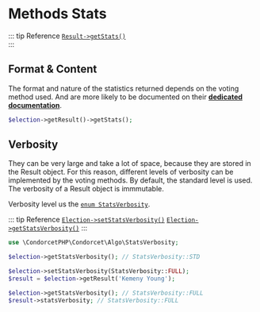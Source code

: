 # Methods Stats
::: tip Reference
[`Result->getStats()`](/api-reference/Result%20Class/public%20Result--getStats)  
:::

## Format & Content
The format and nature of the statistics returned depends on the voting method used. And are more likely to be documented on their [**dedicated documentation**](/gh/VotingMethods).
```php
$election->getResult()->getStats();
```

## Verbosity
They can be very large and take a lot of space, because they are stored in the Result object. For this reason, different levels of verbosity can be implemented by the voting methods. By default, the standard level is used. The verbosity of a Result object is immmutable.

Verbosity level us the [`enum StatsVerbosity`](https://github.com/julien-boudry/Condorcet/blob/master/src/Algo/StatsVerbosity.php).

::: tip Reference
[`Election->setStatsVerbosity()`](/api-reference/Election%20Class/public%20Election--setStatsVerbosity)
[`Election->getStatsVerbosity()`](/api-reference/Election%20Class/public%20Election--getStatsVerbosity) 
:::
```php
use \CondorcetPHP\Condorcet\Algo\StatsVerbosity;

$election->getStatsVerbosity(); // StatsVerbosity::STD

$election->setStatsVerbosity(StatsVerbosity::FULL);
$result = $election->getResult('Kemeny Young');

$election->getStatsVerbosity(); // StatsVerbosity::FULL
$result->statsVerbosity; // StatsVerbosity::FULL
```